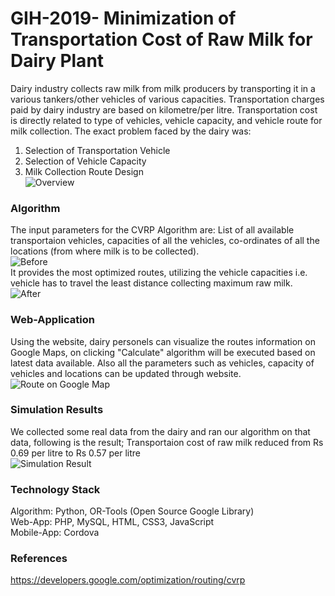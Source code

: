 # GIH-2019- Minimization of Transportation Cost of Raw Milk for Dairy Plant

Dairy industry collects raw milk from milk producers by transporting it in a various tankers/other vehicles of various capacities. Transportation charges paid by dairy industry are based on kilometre/per litre. Transportation cost is directly related to type of vehicles, vehicle capacity, and vehicle route for milk collection. The exact problem faced by the dairy was:
  1. Selection of Transportation Vehicle
  2. Selection of Vehicle Capacity
  3. Milk Collection Route Design  
![Overview](https://github.com/ShreySavsani/GIH-2019-/blob/main/Images/magic.PNG)  
### Algorithm
The input parameters for the CVRP Algorithm are: List of all available transportaion vehicles, capacities of all the vehicles, co-ordinates of all the locations (from where milk is to be collected).  
![Before](https://github.com/ShreySavsani/GIH-2019-/blob/main/Images/cvrp_b4.PNG)  
It provides the most optimized routes, utilizing the vehicle capacities i.e. vehicle has to travel the least distance collecting maximum raw milk.  
![After](https://github.com/ShreySavsani/GIH-2019-/blob/main/Images/cvrp_after.PNG)  
### Web-Application
Using the website, dairy personels can visualize the routes information on Google Maps, on clicking "Calculate" algorithm will be executed based on latest data available. Also all the parameters such as vehicles, capacity of vehicles and locations can be updated through website.  
![Route on Google Map](https://github.com/ShreySavsani/GIH-2019-/blob/main/Images/website.png)  
### Simulation Results
We collected some real data from the dairy and ran our algorithm on that data, following is the result; Transportaion cost of raw milk reduced from Rs 0.69 per litre to Rs 0.57 per litre  
![Simulation Result](https://github.com/ShreySavsani/GIH-2019-/blob/main/Images/result.png)  
### Technology Stack
Algorithm: Python, OR-Tools (Open Source Google Library)  
Web-App: PHP, MySQL, HTML, CSS3, JavaScript  
Mobile-App: Cordova  
### References
https://developers.google.com/optimization/routing/cvrp
